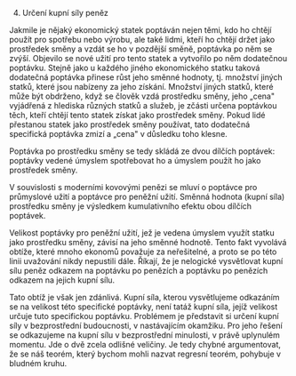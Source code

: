 4. Určení kupní síly peněz

Jakmile je nějaký ekonomický statek poptáván nejen těmi, kdo ho chtějí použít pro spotřebu nebo výrobu, ale také lidmi, kteří ho chtějí držet jako prostředek směny a vzdát se ho v pozdější směně, poptávka po něm se zvýší. Objevilo se nové užití pro tento statek a vytvořilo po něm dodatečnou poptávku. Stejně jako u každého jiného ekonomického statku taková dodatečná poptávka přinese růst jeho směnné hodnoty, tj. množství jiných statků, které jsou nabízeny za jeho získání. Množství jiných statků, které může být obdrženo, když se člověk vzdá prostředku směny, jeho „cena" vyjádřená z hlediska různých statků a služeb, je zčásti určena poptávkou těch, kteří chtějí tento statek získat jako prostředek směny. Pokud lidé přestanou statek jako prostředek směny používat, tato dodatečná specifická poptávka zmizí a „cena" v důsledku toho klesne.

Poptávka po prostředku směny se tedy skládá ze dvou dílčích poptávek: poptávky vedené úmyslem spotřebovat ho a úmyslem použít ho jako prostředek směny.

V souvislosti s moderními kovovými penězi se mluví o poptávce pro průmyslové užití a poptávce pro peněžní užití. Směnná hodnota (kupní síla) prostředku směny je výsledkem kumulativního efektu obou dílčích poptávek.

Velikost poptávky pro peněžní užití, jež je vedena úmyslem využít statku jako prostředku směny, závisí na jeho směnné hodnotě. Tento fakt vyvolává obtíže, které mnoho ekonomů považuje za neřešitelné, a proto se po této linii uvažování nikdy nepustili dále. Říkají, že je nelogické vysvětlovat kupní sílu peněz odkazem na poptávku po penězích a poptávku po penězích odkazem na jejich kupní sílu.

Tato obtíž je však jen zdánlivá. Kupní síla, kterou vysvětlujeme odkazáním se na velikost této specifické poptávky, není tatáž kupní síla, jejíž velikost určuje tuto specifickou poptávku. Problémem je představit si určení kupní síly v bezprostřední budoucnosti, v nastávajícím okamžiku. Pro jeho řešení se odkazujeme na kupní sílu v bezprostřední minulosti, v právě uplynulém momentu. Jde o dvě zcela odlišné veličiny. Je tedy chybné argumentovat, že se náš teorém, který bychom mohli nazvat regresní teorém, pohybuje v bludném kruhu.